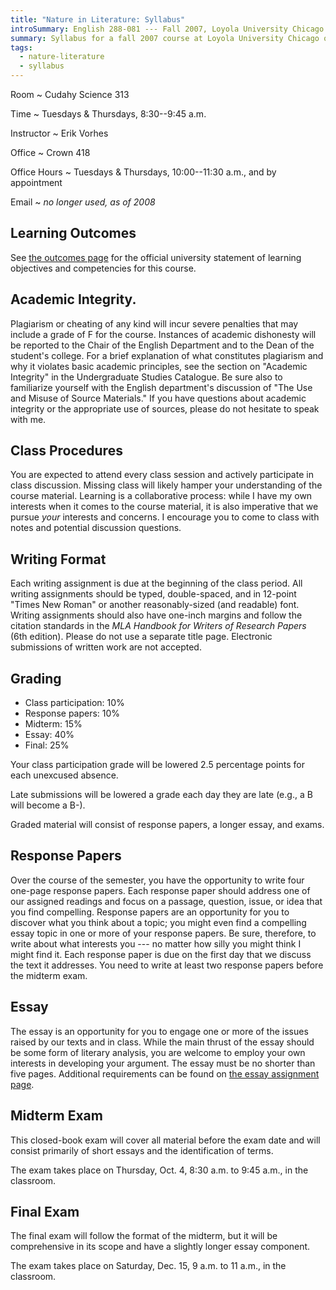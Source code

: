 ```yaml
---
title: "Nature in Literature: Syllabus"
introSummary: English 288-081 --- Fall 2007, Loyola University Chicago
summary: Syllabus for a fall 2007 course at Loyola University Chicago on English literature and the natural world
tags:
  - nature-literature
  - syllabus
---
```


Room
  ~ Cudahy Science 313

Time
  ~ Tuesdays & Thursdays, 8:30--9:45 a.m.

Instructor
  ~ Erik Vorhes

Office
  ~ Crown 418

Office Hours
  ~ Tuesdays & Thursdays, 10:00--11:30 a.m., and by appointment

Email
  ~ *no longer used, as of 2008*

## Learning Outcomes

See [the outcomes page](/was/teaching/nature-literature/outcomes) for the official university statement of learning objectives and competencies for this course.

## Academic Integrity.

Plagiarism or cheating of any kind will incur severe penalties that may include a grade of F for the course. Instances of academic dishonesty will be reported to the Chair of the English Department and to the Dean of the student's college. For a brief explanation of what constitutes plagiarism and why it violates basic academic principles, see the section on "Academic Integrity" in the Undergraduate Studies Catalogue. Be sure also to familiarize yourself with the English department's discussion of "The Use and Misuse of Source Materials." If you have questions about academic integrity or the appropriate use of sources, please do not hesitate to speak with me.

## Class Procedures

You are expected to attend every class session and actively participate in class discussion. Missing class will likely hamper your understanding of the course material. Learning is a collaborative process: while I have my own interests when it comes to the course material, it is also imperative that we pursue *your* interests and concerns. I encourage you to come to class with notes and potential discussion questions.

## Writing Format

Each writing assignment is due at the beginning of the class period. All writing assignments should be typed, double-spaced, and in 12-point "Times New Roman" or another reasonably-sized (and readable) font. Writing assignments should also have one-inch margins and follow the citation standards in the <cite>MLA Handbook for Writers of Research Papers</cite> (6th edition). Please do not use a separate title page. Electronic submissions of written work are not accepted.

## Grading

* Class participation: 10%
* Response papers: 10%
* Midterm: 15%
* Essay: 40%
* Final: 25%

Your class participation grade will be lowered 2.5 percentage points for each unexcused absence.

Late submissions will be lowered a grade each day they are late (e.g., a B will become a B-).

Graded material will consist of response papers, a longer essay, and exams.

## Response Papers

Over the course of the semester, you have the opportunity to write four one-page response papers. Each response paper should address one of our assigned readings and focus on a passage, question, issue, or idea that you find compelling. Response papers are an opportunity for you to discover what you think about a topic; you might even find a compelling essay topic in one or more of your response papers. Be sure, therefore, to write about what interests you --- no matter how silly you might think I might find it. Each response paper is due on the first day that we discuss the text it addresses. You need to write at least two response papers before the midterm exam.

## Essay

The essay is an opportunity for you to engage one or more of the issues raised by our texts and in class. While the main thrust of the essay should be some form of literary analysis, you are welcome to employ your own interests in developing your argument. The essay must be no shorter than five pages. Additional requirements can be found on [the essay assignment page](/was/teaching/nature-literature/essay).

## Midterm Exam

This closed-book exam will cover all material before the exam date and will consist primarily of short essays and the identification of terms.

The exam takes place on Thursday, Oct. 4, 8:30 a.m. to 9:45 a.m., in the classroom.

## Final Exam

The final exam will follow the format of the midterm, but it will be comprehensive in its scope and have a slightly longer essay component.

The exam takes place on Saturday, Dec. 15, 9 a.m. to 11 a.m., in the classroom.
